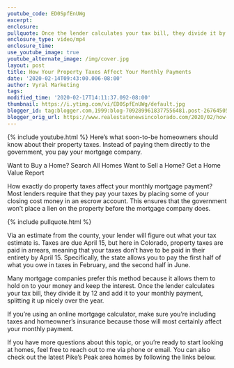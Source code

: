 ```yaml
---
youtube_code: ED0SpfEnUWg
excerpt:
enclosure:
pullquote: Once the lender calculates your tax bill, they divide it by 12 and add it to your monthly payment
enclosure_type: video/mp4
enclosure_time:
use_youtube_image: true
youtube_alternate_image: /img/cover.jpg
layout: post
title: How Your Property Taxes Affect Your Monthly Payments
date: '2020-02-14T09:43:00.006-08:00'
author: Vyral Marketing
tags:
modified_time: '2020-02-17T14:11:37.092-08:00'
thumbnail: https://i.ytimg.com/vi/ED0SpfEnUWg/default.jpg
blogger_id: tag:blogger.com,1999:blog-7092899618377556481.post-2676450550165118967
blogger_orig_url: https://www.realestatenewsincolorado.com/2020/02/how-your-property-taxes-affect-your.html
---
```

{% include youtube.html %}
Here’s what soon-to-be homeowners should know about their property taxes. Instead of paying them directly to the government, you pay your mortgage company.

Want to Buy a Home? Search All Homes
Want to Sell a Home? Get a Home Value Report

How exactly do property taxes affect your monthly mortgage payment? Most lenders require that they pay your taxes by placing some of your closing cost money in an escrow account. This ensures that the government won’t place a lien on the property before the mortgage company does.

{% include pullquote.html %}

Via an estimate from the county, your lender will figure out what your tax estimate is. Taxes are due April 15, but here in Colorado, property taxes are paid in arrears, meaning that your taxes don’t have to be paid in their entirety by April 15. Specifically, the state allows you to pay the first half of what you owe in taxes in February, and the second half in June.

Many mortgage companies prefer this method because it allows them to hold on to your money and keep the interest. Once the lender calculates your tax bill, they divide it by 12 and add it to your monthly payment, splitting it up nicely over the year.

If you’re using an online mortgage calculator, make sure you’re including taxes and homeowner’s insurance because those will most certainly affect your monthly payment.

If you have more questions about this topic, or you’re ready to start looking at homes, feel free to reach out to me via phone or email. You can also check out the latest Pike’s Peak area homes by following the links below.
